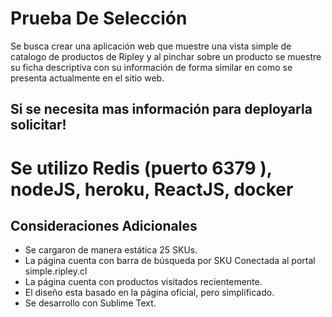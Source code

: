 # Prueba De Selección

Se busca crear una aplicación web que muestre una vista simple de catalogo de productos de
Ripley y al pinchar sobre un producto se muestre su ficha descriptiva con su información de
forma similar en como se presenta actualmente en el sitio web.


## Si se necesita mas información para deployarla solicitar!

# Se utilizo Redis (puerto 6379 ), nodeJS, heroku, ReactJS, docker


## Consideraciones Adicionales

- Se cargaron de manera estática 25 SKUs.
- La página cuenta con barra de búsqueda por SKU Conectada al portal simple.ripley.cl
- La página cuenta con productos visitados recientemente.
- El diseño esta basado en la página oficial,  pero simplificado.
- Se desarrollo con Sublime Text.
